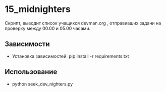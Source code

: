 # 15_midnighters
Скрипт, выводит список учащихся devman.org , отправивших задачи на проверку между 00.00 и 05.00 часами.

## Зависимости
* Установка зависимостей: pip install -r requirements.txt

## Использование
* python seek_dev_nighters.py
